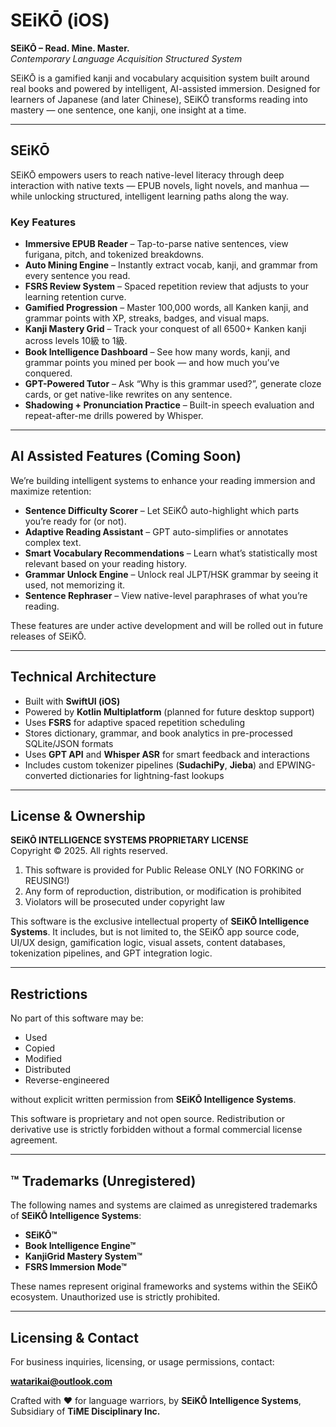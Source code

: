 # SEiKŌ (iOS)

**SEiKŌ – Read. Mine. Master.**  
_Contemporary Language Acquisition Structured System_

SEiKŌ is a gamified kanji and vocabulary acquisition system built around real books and powered by intelligent, AI-assisted immersion. Designed for learners of Japanese (and later Chinese), SEiKŌ transforms reading into mastery — one sentence, one kanji, one insight at a time.

---

## SEiKŌ

SEiKŌ empowers users to reach native-level literacy through deep interaction with native texts — EPUB novels, light novels, and manhua — while unlocking structured, intelligent learning paths along the way.

### Key Features
- **Immersive EPUB Reader** – Tap-to-parse native sentences, view furigana, pitch, and tokenized breakdowns.
- **Auto Mining Engine** – Instantly extract vocab, kanji, and grammar from every sentence you read.
- **FSRS Review System** – Spaced repetition review that adjusts to your learning retention curve.
- **Gamified Progression** – Master 100,000 words, all Kanken kanji, and grammar points with XP, streaks, badges, and visual maps.
- **Kanji Mastery Grid** – Track your conquest of all 6500+ Kanken kanji across levels 10級 to 1級.
- **Book Intelligence Dashboard** – See how many words, kanji, and grammar points you mined per book — and how much you’ve conquered.
- **GPT-Powered Tutor** – Ask “Why is this grammar used?”, generate cloze cards, or get native-like rewrites on any sentence.
- **Shadowing + Pronunciation Practice** – Built-in speech evaluation and repeat-after-me drills powered by Whisper.

---

## AI Assisted Features (Coming Soon)

We’re building intelligent systems to enhance your reading immersion and maximize retention:
- **Sentence Difficulty Scorer** – Let SEiKŌ auto-highlight which parts you’re ready for (or not).
- **Adaptive Reading Assistant** – GPT auto-simplifies or annotates complex text.
- **Smart Vocabulary Recommendations** – Learn what’s statistically most relevant based on your reading history.
- **Grammar Unlock Engine** – Unlock real JLPT/HSK grammar by seeing it used, not memorizing it.
- **Sentence Rephraser** – View native-level paraphrases of what you’re reading.

These features are under active development and will be rolled out in future releases of SEiKŌ.

---

## Technical Architecture

- Built with **SwiftUI (iOS)**
- Powered by **Kotlin Multiplatform** (planned for future desktop support)
- Uses **FSRS** for adaptive spaced repetition scheduling
- Stores dictionary, grammar, and book analytics in pre-processed SQLite/JSON formats
- Uses **GPT API** and **Whisper ASR** for smart feedback and interactions
- Includes custom tokenizer pipelines (**SudachiPy**, **Jieba**) and EPWING-converted dictionaries for lightning-fast lookups

---

## License & Ownership

**SEiKŌ INTELLIGENCE SYSTEMS PROPRIETARY LICENSE**  
Copyright © 2025. All rights reserved.

1. This software is provided for Public Release ONLY (NO FORKING or REUSING!)  
2. Any form of reproduction, distribution, or modification is prohibited  
3. Violators will be prosecuted under copyright law

This software is the exclusive intellectual property of **SEiKŌ Intelligence Systems**. It includes, but is not limited to, the SEiKŌ app source code, UI/UX design, gamification logic, visual assets, content databases, tokenization pipelines, and GPT integration logic.

---

## Restrictions

No part of this software may be:
- Used  
- Copied  
- Modified  
- Distributed  
- Reverse-engineered  

without explicit written permission from **SEiKŌ Intelligence Systems**.

This software is proprietary and not open source. Redistribution or derivative use is strictly forbidden without a formal commercial license agreement.

---

## ™ Trademarks (Unregistered)

The following names and systems are claimed as unregistered trademarks of **SEiKŌ Intelligence Systems**:
- **SEiKŌ™**
- **Book Intelligence Engine™**
- **KanjiGrid Mastery System™**
- **FSRS Immersion Mode™**

These names represent original frameworks and systems within the SEiKŌ ecosystem. Unauthorized use is strictly prohibited.

---

## Licensing & Contact

For business inquiries, licensing, or usage permissions, contact:  

**watarikai@outlook.com**

Crafted with ❤️ for language warriors, by **SEiKŌ Intelligence Systems**, Subsidiary of **TiME Disciplinary Inc.**
